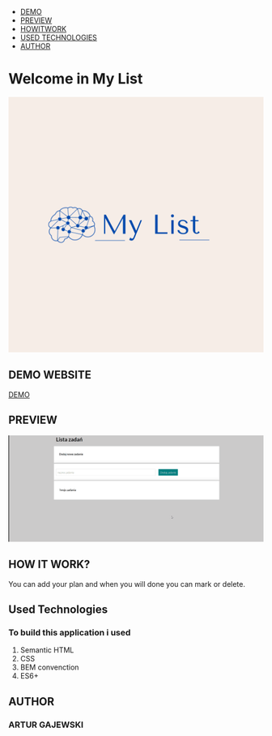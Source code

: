 - [DEMO](https://github.com/arturgajewski/to-do-list/tree/main#demo-website)
 - [PREVIEW](https://github.com/arturgajewski/to-do-list/tree/main#preview)
 - [HOWITWORK](https://github.com/arturgajewski/to-do-list/tree/main#how-it-work)
 - [USED TECHNOLOGIES](https://github.com/arturgajewski/to-do-list/tree/main#used-technologies)
 - [AUTHOR](https://github.com/arturgajewski/to-do-list/tree/main#author)

# Welcome in My List 
![This is my first a list for people who often forget a lot of things to do and  for learning javasrcipt with you-code.pl](https://raw.githubusercontent.com/arturgajewski/to-do-list/main/images/my_list.png)

## DEMO WEBSITE

[DEMO](https://arturgajewski.github.io/to-do-list/)

## PREVIEW
![this is the preview MyList,you can see how it work](https://raw.githubusercontent.com/arturgajewski/to-do-list/main/images/mylisanimation.gif)
## HOW IT WORK?

You can add your plan and when you will done you can mark or delete.

##  Used Technologies

### To build this application i used
1.  Semantic HTML
2.  CSS
3.  BEM convenction
4.  ES6+

## AUTHOR 
### ARTUR GAJEWSKI
